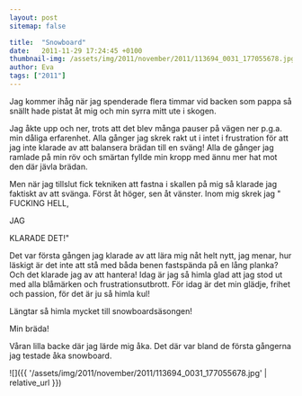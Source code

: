 ```yaml
---
layout: post
sitemap: false

title:  "Snowboard"
date:   2011-11-29 17:24:45 +0100
thumbnail-img: /assets/img/2011/november/2011/113694_0031_177055678.jpg
author: Eva
tags: ["2011"]
---
```


Jag kommer ihåg när jag spenderade flera timmar vid backen som pappa så snällt hade pistat åt mig och min syrra mitt ute i skogen.



Jag åkte upp och ner, trots att det blev många pauser på vägen ner p.g.a. min dåliga erfarenhet. Alla gånger jag skrek rakt ut i intet i frustration för att jag inte klarade av att balansera brädan till en sväng! Alla de gånger jag ramlade på min röv och smärtan fyllde min kropp med ännu mer hat mot den där jävla brädan. 

Men när jag tillslut fick tekniken att fastna i skallen på mig så klarade jag faktiskt av att svänga. Först åt höger, sen åt vänster. Inom mig skrek jag " FUCKING HELL, 

JAG

 KLARADE DET!"




Det var första gången jag klarade av att lära mig nåt helt nytt, jag menar, hur läskigt är det inte att stå med båda benen fastspända på en lång planka? Och det klarade jag av att hantera! Idag är jag så himla glad att jag stod ut med alla blåmärken och frustrationsutbrott. För idag är det min glädje, frihet och passion, för det är ju så himla kul!




Längtar så himla mycket till snowboardsäsongen!







Min bräda!







Våran lilla backe där jag lärde mig åka. Det där var bland de första gångerna jag testade åka snowboard.

![]({{ '/assets/img/2011/november/2011/113694_0031_177055678.jpg'  | relative_url }})

